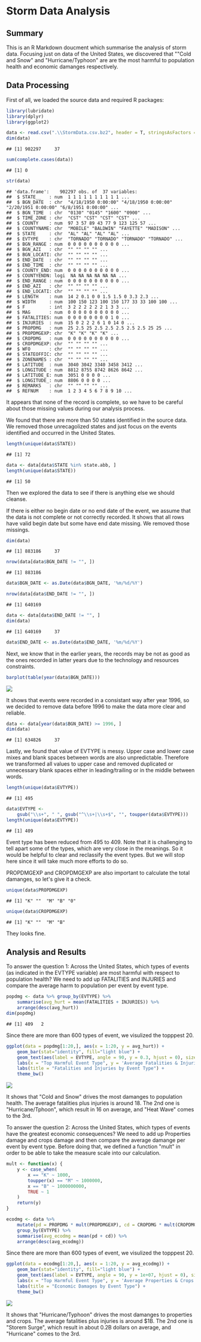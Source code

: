 Storm Data Analysis
================

Summary
-------

This is an R Markdown doucment which summarise the analysis of storm data. Focusing just on data of the United States, we discovered that ""Cold and Snow" and "Hurricane/Typhoon" are are the most harmful to population health and economic damanges respectively.

Data Processing
---------------

First of all, we loaded the source data and required R packages:

``` r
library(lubridate)
library(dplyr)
library(ggplot2)
```

``` r
data <- read.csv(".\\StormData.csv.bz2", header = T, stringsAsFactors = F)
dim(data)
```

    ## [1] 902297     37

``` r
sum(complete.cases(data))
```

    ## [1] 0

``` r
str(data)
```

    ## 'data.frame':    902297 obs. of  37 variables:
    ##  $ STATE__   : num  1 1 1 1 1 1 1 1 1 1 ...
    ##  $ BGN_DATE  : chr  "4/18/1950 0:00:00" "4/18/1950 0:00:00" "2/20/1951 0:00:00" "6/8/1951 0:00:00" ...
    ##  $ BGN_TIME  : chr  "0130" "0145" "1600" "0900" ...
    ##  $ TIME_ZONE : chr  "CST" "CST" "CST" "CST" ...
    ##  $ COUNTY    : num  97 3 57 89 43 77 9 123 125 57 ...
    ##  $ COUNTYNAME: chr  "MOBILE" "BALDWIN" "FAYETTE" "MADISON" ...
    ##  $ STATE     : chr  "AL" "AL" "AL" "AL" ...
    ##  $ EVTYPE    : chr  "TORNADO" "TORNADO" "TORNADO" "TORNADO" ...
    ##  $ BGN_RANGE : num  0 0 0 0 0 0 0 0 0 0 ...
    ##  $ BGN_AZI   : chr  "" "" "" "" ...
    ##  $ BGN_LOCATI: chr  "" "" "" "" ...
    ##  $ END_DATE  : chr  "" "" "" "" ...
    ##  $ END_TIME  : chr  "" "" "" "" ...
    ##  $ COUNTY_END: num  0 0 0 0 0 0 0 0 0 0 ...
    ##  $ COUNTYENDN: logi  NA NA NA NA NA NA ...
    ##  $ END_RANGE : num  0 0 0 0 0 0 0 0 0 0 ...
    ##  $ END_AZI   : chr  "" "" "" "" ...
    ##  $ END_LOCATI: chr  "" "" "" "" ...
    ##  $ LENGTH    : num  14 2 0.1 0 0 1.5 1.5 0 3.3 2.3 ...
    ##  $ WIDTH     : num  100 150 123 100 150 177 33 33 100 100 ...
    ##  $ F         : int  3 2 2 2 2 2 2 1 3 3 ...
    ##  $ MAG       : num  0 0 0 0 0 0 0 0 0 0 ...
    ##  $ FATALITIES: num  0 0 0 0 0 0 0 0 1 0 ...
    ##  $ INJURIES  : num  15 0 2 2 2 6 1 0 14 0 ...
    ##  $ PROPDMG   : num  25 2.5 25 2.5 2.5 2.5 2.5 2.5 25 25 ...
    ##  $ PROPDMGEXP: chr  "K" "K" "K" "K" ...
    ##  $ CROPDMG   : num  0 0 0 0 0 0 0 0 0 0 ...
    ##  $ CROPDMGEXP: chr  "" "" "" "" ...
    ##  $ WFO       : chr  "" "" "" "" ...
    ##  $ STATEOFFIC: chr  "" "" "" "" ...
    ##  $ ZONENAMES : chr  "" "" "" "" ...
    ##  $ LATITUDE  : num  3040 3042 3340 3458 3412 ...
    ##  $ LONGITUDE : num  8812 8755 8742 8626 8642 ...
    ##  $ LATITUDE_E: num  3051 0 0 0 0 ...
    ##  $ LONGITUDE_: num  8806 0 0 0 0 ...
    ##  $ REMARKS   : chr  "" "" "" "" ...
    ##  $ REFNUM    : num  1 2 3 4 5 6 7 8 9 10 ...

It appears that none of the record is complete, so we have to be careful about those missing values during our analysis process.

We found that there are more than 50 states identified in the source data. We removed those unrecagolized states and just focus on the events identified and occurred in the United States.

``` r
length(unique(data$STATE))
```

    ## [1] 72

``` r
data <- data[data$STATE %in% state.abb, ]
length(unique(data$STATE))
```

    ## [1] 50

Then we explored the data to see if there is anything else we should cleanse.

If there is either no begin date or no end date of the event, we assume that the data is not complete or not correctly recorded. It shows that all rows have valid begin date but some have end date missing. We removed those missings.

``` r
dim(data)
```

    ## [1] 883186     37

``` r
nrow(data[data$BGN_DATE != "", ])
```

    ## [1] 883186

``` r
data$BGN_DATE <- as.Date(data$BGN_DATE, '%m/%d/%Y')

nrow(data[data$END_DATE != "", ])
```

    ## [1] 640169

``` r
data <- data[data$END_DATE != "", ]
dim(data)
```

    ## [1] 640169     37

``` r
data$END_DATE <- as.Date(data$END_DATE, '%m/%d/%Y')
```

Next, we know that in the earlier years, the records may be not as good as the ones recorded in latter years due to the technology and resources constraints.

``` r
barplot(table(year(data$BGN_DATE)))
```

![](project_4_files/figure-markdown_github-ascii_identifiers/unnamed-chunk-5-1.png)

It shows that events were recorded in a consistant way after year 1996, so we decided to remove data before 1996 to make the data more clear and reliable.

``` r
data <- data[year(data$BGN_DATE) >= 1996, ]
dim(data)
```

    ## [1] 634826     37

Lastly, we found that value of EVTYPE is messy. Upper case and lower case mixes and blank spaces between words are also unpredictable. Therefore we transformed all values to upper case and removed duplicated or unnecessary blank spaces either in leading/trailing or in the middle between words.

``` r
length(unique(data$EVTYPE))
```

    ## [1] 495

``` r
data$EVTYPE <- 
    gsub("\\s+", " ", gsub("^\\s+|\\s+$", "", toupper(data$EVTYPE)))
length(unique(data$EVTYPE))
```

    ## [1] 409

Event type has been reduced from 495 to 409. Note that it is challenging to tell apart some of the types, which are very close in the meanings. So it would be helpful to clear and reclassify the event types. But we will stop here since it will take much more efforts to do so.

PROPDMGEXP and CROPDMGEXP are also important to calculate the total damanges, so let's give it a check.

``` r
unique(data$PROPDMGEXP)
```

    ## [1] "K" ""  "M" "B" "0"

``` r
unique(data$CROPDMGEXP)
```

    ## [1] "K" ""  "M" "B"

They looks fine.

Analysis and Results
--------------------

To answer the question 1: Across the United States, which types of events (as indicated in the EVTYPE variable) are most harmful with respect to population health? We need to add up FATALITIES and INJURIES and compare the average harm to population per event by event type.

``` r
popdmg <- data %>% group_by(EVTYPE) %>% 
    summarise(avg_hurt = mean(FATALITIES + INJURIES)) %>% 
    arrange(desc(avg_hurt))
dim(popdmg)
```

    ## [1] 409   2

Since there are more than 600 types of event, we visulized the topppest 20.

``` r
ggplot(data = popdmg[1:20,], aes(x = 1:20, y = avg_hurt)) +
    geom_bar(stat="identity", fill="light blue") +
    geom_text(aes(label = EVTYPE, angle = 90, y = 0.3, hjust = 0), size = 2.5) +
    labs(x = "Top Harmful Event Type", y = 'Average Fatalities & Injuries per Event') + 
    labs(title = "Fatalities and Injuries by Event Type") +
    theme_bw()
```

![](project_4_files/figure-markdown_github-ascii_identifiers/unnamed-chunk-10-1.png)

It shows that "Cold and Snow" drives the most damanges to population health. The average fatalities plus injuries is around 18. The 2nd one is "Hurricane/Tphoon", which result in 16 on average, and "Heat Wave" comes to the 3rd.

To answer the question 2: Across the United States, which types of events have the greatest economic consequences? We need to add up Properties damage and crops damage and then compare the average damange per event by event type. Before doing that, we defined a function "mult" in order to be able to take the measure scale into our calculation.

``` r
mult <- function(x) {
    y <- case_when(
        x == "K" ~ 1000,
        toupper(x) == "M" ~ 1000000,
        x == "B" ~ 1000000000,
        TRUE ~ 1    
    )
    return(y)
}

ecodmg <- data %>% 
    mutate(pd = PROPDMG * mult(PROPDMGEXP), cd = CROPDMG * mult(CROPDMGEXP)) %>%
    group_by(EVTYPE) %>% 
    summarise(avg_ecodmg = mean(pd + cd)) %>% 
    arrange(desc(avg_ecodmg))
```

Since there are more than 600 types of event, we visulized the topppest 20.

``` r
ggplot(data = ecodmg[1:20,], aes(x = 1:20, y = avg_ecodmg)) +
    geom_bar(stat="identity", fill="light blue") +
    geom_text(aes(label = EVTYPE, angle = 90, y = 1e+07, hjust = 0), size = 2.5) +
    labs(x = "Top Harmful Event Type", y = 'Average Properties & Crops Damages per Event ($)') +
    labs(title = "Economic Damages by Event Type") +
    theme_bw()
```

![](project_4_files/figure-markdown_github-ascii_identifiers/unnamed-chunk-12-1.png)

It shows that "Hurricane/Typhoon" drives the most damanges to properties and crops. The average fatalities plus injuries is around $1B. The 2nd one is "Storem Surge", which result in about 0.2B dollars on average, and "Hurricane" comes to the 3rd.
